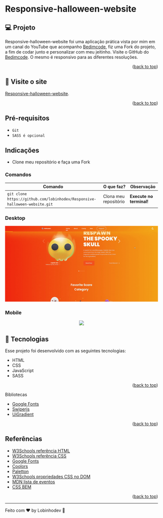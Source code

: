 # Responsive-halloween-website

## 💻 Projeto

Responsive-halloween-website foi uma aplicação prática vista por mim em um canal do YouTube que acompanho [Bedimcode](https://www.youtube.com/c/Bedimcode), fiz uma Fork do projeto, a fim de codar junto e personalizar com meu jeitinho. Visite o GitHub do [Bedimcode](https://github.com/bedimcode/responsive-halloween-website). O mesmo é responsivo para as diferentes resoluções.

<p align="right">(<a href="#top">back to top</a>)</p>

## 📢 Visite o site

[Responsive-halloween-website](https://lobinhodev.github.io/Responsive-halloween-website/).

<p align="right">(<a href="#top">back to top</a>)</p>

## Pré-requisitos

-   `Git`
-   `SASS é opcional`

## Indicações

-   Clone meu repositório e faça uma Fork

### Comandos

| Comando                                                                    | O que faz?            | Observação               |
| -------------------------------------------------------------------------- | --------------------- | ------------------------ |
| `git clone https://github.com/lobinhodev/Responsive-halloween-website.git` | Clona meu repositório | **Execute no terminal!** |

### Desktop

<p align="center">
  <img width="600" src=".github/Desktop.gif">
</p>

### Mobile

<p align="center">
  <img width="600" src=".github/Mobile.gif">
</p>

## 🧠 Tecnologias

Esse projeto foi desenvolvido com as seguintes tecnologias:

-   HTML
-   CSS
-   JavaScript
-   SASS
<p align="right">(<a href="#top">back to top</a>)</p>

Bibliotecas

-   [Google Fonts](https://fonts.google.com/)
-   [Swiperjs](https://swiperjs.com)
-   [UiGradient](https://uigradients.com)

<p align="right">(<a href="#top">back to top</a>)</p>

## Referências

-   [W3Schools referência HTML](https://www.w3schools.com/tags/default.asp)
-   [W3Schools referência CSS](https://www.w3schools.com/cssref/default.asp)
-   [Google Fonts](https://fonts.google.com/)
-   [Coolors](https://coolors.co/palettes/trending)
-   [Paletton](https://paletton.com/)
-   [W3Schools propriedades CSS no DOM](https://www.w3schools.com/jsref/dom_obj_style.asp)
-   [MDN lista de eventos](https://developer.mozilla.org/en-US/docs/Web/Events)
-   [CSS BEM](https://desenvolvimentoparaweb.com/css/bem/)
<p align="right">(<a href="#top">back to top</a>)</p>

---

Feito com ♥ by Lobinhodev 🐺
